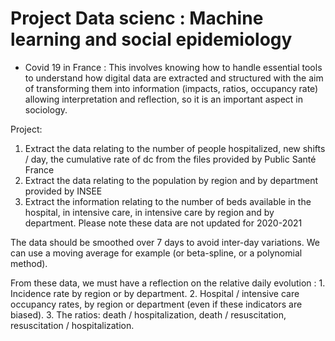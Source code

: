 # Project Data scienc : Machine learning and social epidemiology

- Covid 19 in France : This involves knowing how to handle essential tools to understand how digital data are extracted and structured with the aim of transforming them into information (impacts, ratios, occupancy rate) allowing interpretation and reflection, so it is an important aspect in sociology.

Project:

1. Extract the data relating to the number of people hospitalized, new shifts / day, the cumulative rate of dc from the files provided by Public Santé France
2. Extract the data relating to the population by region and by department provided by INSEE
3. Extract the information relating to the number of beds available in the hospital, in intensive care, in intensive care by region and by department. Please note these data are not updated for 2020-2021

The data should be smoothed over 7 days to avoid inter-day variations. We can use a moving average for example (or beta-spline, or a polynomial method).

From these data, we must have a reflection on the relative daily evolution :
    1. Incidence rate by region or by department.
    2. Hospital / intensive care occupancy rates, by region or department (even if these indicators are biased).
    3. The ratios: death / hospitalization, death / resuscitation, resuscitation / hospitalization.
